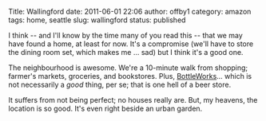 Title: Wallingford
date: 2011-06-01 22:06
author: offby1
category: amazon
tags: home, seattle
slug: wallingford
status: published

I think \-- and I'll know by the time many of you read this \-- that we may have found a home, at least for now. It's a compromise (we'll have to store the dining room set, which makes me \... sad) but I think it's a good one.

The neighbourhood is awesome. We're a 10-minute walk from shopping; farmer's markets, groceries, and bookstores. Plus, [BottleWorks](http://bottleworksbeerstore.blogspot.com/)\... which is not necessarily a *good* thing, per se; that is one hell of a beer store.

It suffers from not being perfect; no houses really are. But, my heavens, the location is so good. It's even right beside an urban garden.
